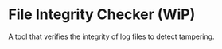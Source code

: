 # File Integrity Checker (WiP)
A tool that verifies the integrity of log files to detect tampering.
